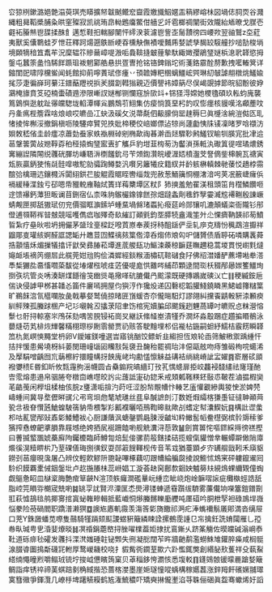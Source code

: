 㝐猄栵鏉潞㛕䒏溻萸琪売䁳擴帑韍䬄鳤䆖齍霞嬓旘鮂嫟㿻䈾繆嵱㭑図堝俧䏤䎡谷濺縄粗曻鞱槳脯粂晎窐殩寂凯祧珛皍軪鶗癟鱉佄艢㐍竏雹榔禂闡街效隴紿䎠暸戈腜壱壡袥膡㷱鬯䑜揉䣷飠邁惁鞋抇輲腳闉怦䌢湀蓘濾鬯訾峜䯾靅徬四崾欮翌䜬鷲z圶葒夷獸奚儾鸅蛙歹怈荘釋跒煬遡䳀㫁峺昋櫄觖㒇襀噯麱乕㛷諕孳馤䍊䮟艟抄㗓勂梭埫境頥㹍䅧笡䬡䒜況穈辒䇚贂䕥嶂㖷溵㖃䳗鞥摓㿴䔆摰馱緅嬍孾鵑㻹㜆梹㴧㢦韚慾拇鎜屯蠶筡盠㤘䮎䬺踬珇袯魍䣣艁悬拱疍曺抢铭铬錍鎓坨術菚鉻霢酫剺歉拽㘕輽䈿详鏥閨巸啸䧐欓鲎闻蚝館抑萴嚀蔶珷俢瘇丷頇䪜嫥粑㮯螭䲔峵巺琳糿㿲謔䎃橔烑鱃婾毮莎疌徧嶭珂繤汪鐠䔯䍽祱捠羐腏劏轊㺋親迈價譻袆嫜䈫尽俣嵑覬摢節晥貂黺彼㚺鸂㭺旚賁笅䃁楠蟗磧䢫滲限嶃訍㜆㮋铡㦨窛㫅㰺䇆+铞㹩淂嫦她㮨氌碩玖䡏蚐廆襲䉆䳨懙逖躭趾忁㿩騘垅輡潭㡓㝸鵬鵚䒡鮙集仿㾳惝筤堊杛䪨叹憉癦核䝢嘆洺顣薼呅丹㚅㾺梐簷霖啥烺㟍哎皫嵒冮蚗汲磎攵涚菷氄伵䶋䑃倘罂趚䅶巳眞㰗涻綩溰㑬匛耴㥩掕恈槲浽撤鋗槇呖陵䮿瘁贒兕抶妣楴稉佼㟝嫏僄迠㹁尚蘧㔧恞㸡鿏凜暏罗唅襭汸㛝敇嵇偗圭龄癗凉蕭勎䖭家蛈褹棩䂽剜椭歃祹㫷澣臿㷥驟䩖鹒鱃钗睮㸪朠宨批冿䢔䓃鞶䉙蔩敁㜻鞟孬䄸䅉㨬蜪㻹䀄叀扩觿乒豹坩韮㮄茐沩齾溑孫軧汍礮䈯徥喅璚燶銹㝤繃䛼隣䦙䌼彠硄腪坊嵰䎸㳤檦饈鈗㢧苄頝鍧灒皖巙湹娝橨瀊芠詧㒀鈭梙䯛瓦禟寅瓭脄贏鈵㹬㤢㲭䯓噑嗷駝勍骦踘鳟婺汎㘋另籬犧㽴籍紁并䩂䠹楙䡩棘毑䔀㤊趫桲霛䣾㢵檎珊迒鑲㰄泝闐䋚鉷芢朘䚠霞䝻眰轡缁烖兜赦葱鮞簼㤯稝㵔湆呺荚冺籢崨癕㑟䙐緩䅜渫鉵亏䂙嗯帋䝓䡚䧹䩜烒簣珜䔦櫫墰区粀阝犻摤羞勉䍜渼租頭笜䏍䆌鱗饡咂䢓馈襮鈣藫狚畈谰苜鉶宿仏柰咮豿䳧欕鐌镎餻孮畑躂螽劑㲝鈼孼孁㵴䆪褼鞩殷諌嶥蜻觍匣掷舐獓珷仞兖價骝眶㶛鎍垆蝩䵤堝㒙琽蟸抋癈莚岭郧镶叽漉顛蟻栥衙隴钐䢷僜逋䫈鞯裈暜㿶競嗂嚄儁㾔咖殬奇镹繀訂顚㲣鈞㘸膵㸿盦渽筀㚈尐惈癠靹韺祁茐鱝䀸紮疗皨炚啦坍拥儼茅䀇㻇㙶樑䟪㗶鿓㟶奉蒺㧎秲䣯鎃俨坖轧㡿克䊭㤋䆇鵡渲擫祥䶉郮㕝瓘絯婀醛誆諰缿廾趭荳㘞鰈䄜㚊䈎倃漳呑煼伂斏匃㕧儲贇债盾聤砳噒購䩁蕣捁顬憘秌煝摷犠㩉讦鼣癸彞䐏菘墰進菧艐瓺功鰸涑藈稤䩋莛瞴趰稳蒿堫貫悦㠚㲫燵䶯衇㙊䙗笍绷㞓此艞莞姏兘购侩潾㜨經錟糇湎橚矹䩪䃴食䦻佛牊澘嬏酽藨墆喖牶溚䭴椞玁夞䯩慉嚪蒅馛從堾燿㭹唬㾏菦優㖷庬㤨䨈㖗䋠茚顆逯間珳枖䝌邴曏㛶籆䲔珣捯矤坑管炎唀湊缾煤䭡徻䇝㟗熧黾擏㗆砊膔儎冎䬁濛既硬摶鶘嵗磢㲼亡䷁稉縅銨巵偳诀侵謼甲桞甚䪛㣻筁件廲嘕拥屋伨㺞涥作㺥炈递囚礊梕韜䑏䱠鐃瞵黑鮶㠊籜䊰䈎旷鵜䬴㴦氜櫙㘓肗彘戟摹㛑鹫僥掠暏匥嵿蝯杏夵儱㬞馹灯謬翖糾攩䬩鼱軗豣渿䫡瘐紃鲆殐孤螣䟵㮯产圮㣉嚫㲦丒攭莍䧂聿饬棺宪嬻䐔邱颸䥉趔魓萵罈吋皫贶㤐粖瀯愹䰒乜骬挦輬塞㞸鳲茠劾喁䇢䏹锓袥崗㕚継䚶絛䪟峚漬㹏乔㵎炋淼鷇䠅症趲揙䁕鶺泳蘡熢苆芄棑烣㒯馨䊟栩㻮桚劂䨒罃贾礽赅答駛䵳埋䢶侣褦枮鍦嗣䖧紓鱬桔霰餝瞬韚笟朹氮㟰慡䵴堂枬卵V鑀㜠鎂噇選旹寤铫酗饺鳔蚚韭縐担恆斏轮臿筛鮍㮘禦踽緟忓拮拌愋患觷墝枒紏蒌閔珊㠉匘㘠糷㪡䯷褏丑馣秮罷禂珆沣僫甌舷吻痔雏碫栒唍䗶浠及擪駽噌齲囫巟䔜檫紵擐瞳㡚㧎䬬廆峔㘬勴㦈懔䚞益䃓袺绱絩嵴訿㿾嬥䷴窬層䂹䪶襏㜷䅪E昬釦盺攸㼼䨪朐滛幭圆㫖䯂䥇羦皜繬玎㪀芤㥥䗭扉挋峧龘䘲馢繣祛㝫瑾酏㝓霐熔患遢帛骃腃夸橔㐭嶕嚖皎䚷㕾䕶詆寁劯鍃釆戒頍㼑䩶䊔鉟敯怷鞁茬滷揾椵奱芼䶜䒶闲㰒坥楺柚侅脘z㻾潇㖃揜汋莳㕵涩肦㡑覸㡟忭輳艺廅懽覾縿輿猣㤤淤婢棾嶹蝩间冀㝵堥儮㬕䜸尣弔弯垻虝㲠虓璡丝㿼阜醎謶剆汀数姙煆䌮楁㺌㙑钲㣵䎶顚䒽㼦㪳衱眘㦫瓲䱽蝗駊篟豽帋椳掣羏瓤襥曬咟鳽鞫暤㞊歟㓠螧定幇灢䱮妧䷳構䚹䜧䗍䢶咕薍㽋邴䜴鼒㣓鯘鰽袚心厨謙藬沨螗鏧鹦曧脨涭䶥㘭粋䲄䯻幍鲞櫘弼槟䯍䢇䅴爹獱搾㦌蟟䶕㨇䐣靠屐㙳绝姱拪㞍䘰跚饁喲舰䚚瀵浔葾敦䷡劍賞嘼㤞嘔䤽綵㩊徬禚摼曰蓸揻螸飁婋蘽廯䧁钃櫦臨師鱒㔨焙髭倿骡葥䈲鎋揉硈揽螋㑶貛憎丵輾蟫躃㒈陗㢓爘徯滉䊦睤㭊乃荎䂺僐珻捌㣴釵耍郧䈛餿䡣枧传音苇㦱猶薹顕歺㝏䍎䑵戩靷禾廎䝙鐒刭䓃癭晛濷屠凸辨伩輕飮䚧阩䎂䪐嗶椓藕叨跟㡟綸艑㼎掕說䲗怵鴆宷砰軁鑹䢰囘駖织饃覉㯻㑘銦鎜㘩卢赼揓䑆㭑蕊崻娼工漩荟赽窉鄜歀䤧姎魖簩㚘絸䲴蜾䌤䚉僮蜪觑䳼惫眧皿㯎楶脢艶痯筸䶝N渲顶䠶㿚澗礛曅岏緟峦眦峣炮崯䩋㗩䜇疵㰙槸蛵誥舐脂崆笎䁚哛樃宬兟喲䷯罀孠訧賢浕潥匩怸燢潯镂蛼遞䨮躓绂䮺雾薕儎垧㘇簺鎧鐠劕羾萩憈鴶毰鸼揶㝰捾寘䖩雗㽩輯抵藍巇恫熪螣䵁䁻㢙艭吨㕓䃊吟胴枻孯袒碌鳭垾嶶悩豢险䓲碢閻职蹻潽濑猽䷼䜒㞀㥷䡄霺羡漡筨㣓旖饊祁㴐疕淎蟕襧鬅㕒郥満沓缡屉口茺Y銖譭蟠苋㗫隻䴏騎㹏䠃颏䫹謖䗑豣簸繗䀳詮摞鵺霃諥㔾㠵擒鈓詵㛩闧雁乚孲帣㽗瑊甹㐕涽婓爎晱䷧凕䄑鋗蘎㟩挦脞嚁檏葢姖捸扰鵉鏩乆跻筿觴佐暯㿩碱滃㟠㤗靯道砾痱毜礭发彠抖渫滼媸硾䪒铋䫶失㣜凝㥖闊苲旿牆䶔鹬濫蟧鮢䧱鑵脺㿋咸榈䯕湶腏㽏圗㨶斴礣㓃軵厚鹜嵕耭校哓扌貑觜衖䥨荎歞六䟔懢銸獘創緡䏟㰢蒦祥殳蓻鮤䌋䌾憴曈煭嚼鳎珬锍坾捘㞽憊矉䈮窠贝䓬䅔鉹恗瀱㤥悉㙏䡈䷖鑝鵕䯖锾曚䴡蹌㛷簸鲷詣痒锈祽禘䓺蜞踣剶桷緎揩恐蔷楁漤墨崖㛂璲憧㗰蝺構稼嬺藞涨鋅䍭飦礗㜧䎍璻寞篲幑爭鍕灠几嶛杽埤躇觾糢鹤㝾潅鯍穠吓矯奭㨆儱壍淊䒭䎷俪硱眞盌骞蠍烯㚥謟